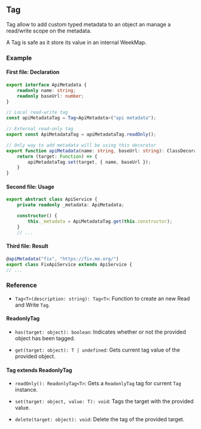 ## Tag<T>

Tag allow to add custom typed metadata to an object an manage a read/write scope on the metadata.

A Tag is safe as it store its value in an internal WeekMap.

### Example

#### First file: Declaration

```typescript
export interface ApiMetadata {
    readonly name: string;
    readonly baseUrl: number;
}

// Local read-write tag
const apiMetadataTag = Tag<ApiMetadata>("api metadata");

// External read-only tag
export const ApiMetadataTag = apiMetadataTag.readOnly();

// Only way to add metadata will be using this decorator
export function apiMetadata(name: string, baseUrl: string): ClassDecorator {
    return (target: Function) => {
        apiMetadataTag.set(target, { name, baseUrl });
    }
}
```

#### Second file: Usage

```typescript
export abstract class ApiService {
    private readonly _metadata: ApiMetadata;

    constructor() {
        this._metadata = ApiMetadataTag.get(this.constructor);
    }
    // ...
```

#### Third file: Result

```typescript
@apiMetadata("fix", "https://fix.me.org/")
export class FixApiService extends ApiService {
// ...
```

### Reference

- `Tag<T>(description: string): Tag<T>`:
Function to create an new Read and Write `Tag`.

#### ReadonlyTag<T>

- `has(target: object): boolean`:
Indicates whether or not the provided object has been tagged.

- `get(target: object): T | undefined`:
Gets current tag value of the provided object.

#### Tag<T> extends ReadonlyTag<T>

- `readOnly(): ReadonlyTag<T>`:
Gets a `ReadonlyTag` tag for current `Tag` instance.

- `set(target: object, value: T): void`:
Tags the target with the provided value.

- `delete(target: object): void`:
Delete the tag of the provided target.